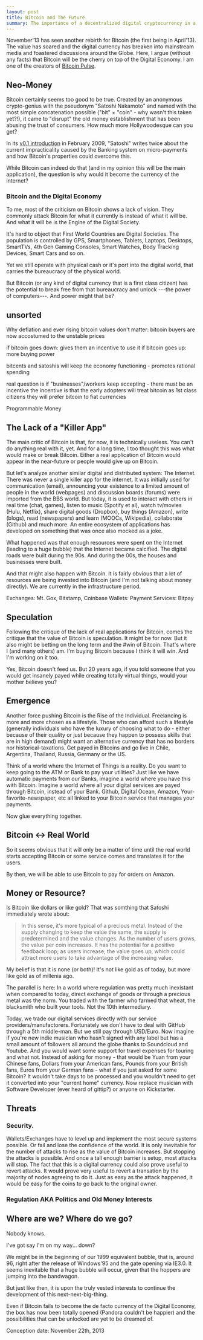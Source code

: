 ```yaml
---
layout: post
title: Bitcoin and The Future
summary: The importance of a decentralized digital cryptocurrency in a digital and service based society, or why Bitcoin will win.
---
```


November'13 has seen another rebirth for Bitcoin (the first being in April'13). The value has soared and the digital currency has breaken into mainstream media and foastered discussions around the Globe. Here, I argue (without any facts) that Bitcoin will be the cherry on top of the Digital Economy. I am one of the creators of [Bitcoin Pulse](http://www.bitcoinpulse.com).

## Neo-Money
Bitcoin certainly seems too good to be true. Created by an anonymous crypto-genius with the pseudonym "Satoshi Nakamoto" and named with the most simple concatenation possible ("bit" + "coin" - why wasn't this taken yet?!), it came to "disrupt" the old money establishment that has been abusing the trust of consumers. How much more Hollywoodesque can you get?

In its [v0.1 introduction](http://p2pfoundation.ning.com/forum/topics/bitcoin-open-source) in February 2009, "Satoshi" writes twice about the current impracticality caused by the Banking system on micro-payments and how Bitcoin's properties could overcome this.

While Bitcoin can indeed do that (and in my opinion this will be the main application), the question is why would it become the currency of the internet?

### Bitcoin and the Digital Economy

To me, most of the criticism on Bitcoin shows a lack of vision. They commonly attack Bitcoin for what it currently is instead of what it will be. And what it will be is the Engine of the Digital Society.

It's hard to object that First World Countries are Digital Societies. The population is controlled by GPS, Smartphones, Tablets, Laptops, Desktops, SmartTVs, 4th Gen Gaming Consoles, Smart Watches, Body Tracking Devices, Smart Cars and so on.

Yet we still operate with physical cash or it's port into the digital world, that carries the bureaucracy of the physical world.

But Bitcoin (or any kind of digital currency that is a first class citizen) has the potential to break free from that bureaucracy and unlock ---the power of computers---. And power might that be?













## unsorted
Why deflation and ever rising bitcoin values don't matter: bitcoin buyers are now accostumed to the unstable prices

if bitcoin goes down: gives them an incentive to use it
if bitcoin goes up: more buying power

bitcents and satoshis will keep the economy functioning - promotes rational spending

real question is if "businesses"/workers keep accepting - there must be an incentive
the incentive is that the early adopters will treat bitcoin as 1st class citizens
they will prefer bitcoin to fiat currencies

Programmable Money

## The Lack of a "Killer App"
The main critic of Bitcoin is that, for now, it is technically useless. You can't do anything real with it, yet.
And for a long time, I too thought this was what would make or break Bitcoin. Either a real application of Bitcoin would appear in the near-future or people would give up on Bitcoin.

But let's analyze another similar digital and distributed system: The Internet. There was never a single killer app for the internet. It was initially used for communication (email), announcing your existence to a limited amount of people in the world (webpages) and discussion boards (forums) were imported from the BBS world.
But today, it is used to interact with others in real time (chat, games), listen to music (Spotify et al), watch tv/movies (Hulu, Netflix), share digital goods (Dropbox), buy things (Amazon), write (blogs), read (newspapers) and learn (MOOCs, Wikipedia), collaborate (Github) and much more. An entire ecosystem of applications has developed on something that was once also mocked as a joke.

What happened was that enough resources were spent on the Internet (leading to a huge bubble) that the Internet became calcified.
The digital roads were built during the 90s. And during the 00s, the houses and businesses were built.

And that might also happen with Bitcoin. It is fairly obvious that a lot of resources are being invested into Bitcoin (and I'm not talking about money directly).
We are currently in the infrastructure period.

Exchanges: Mt. Gox, Bitstamp, Coinbase
Wallets:
Payment Services: Bitpay

## Speculation
Following the critique of the lack of real applications for Bitcoin, comes the critique that the value of Bitcoin is speculation. It might be for now.
But it also might be betting on the long term and the #win of Bitcoin. That's where I (and many others) am. I'm buying Bitcoin because I think it will win. And I'm working on it too.

Yes, Bitcoin doesn't feed us. But 20 years ago, if you told someone that you would get insanely payed while creating totally virtual things, would your mother believe you?






## Emergence
Another force pushing Bitcoin is the Rise of the Individual. Freelancing is more and more chosen as a lifestyle. Those who can afford such a lifestyle (generally individuals who have the luxury of choosing what to do - either because of their quality or just because they happen to possess skills that are in high demand) might want an alternative currency that has no borders nor historical-taxations. Get payed in Bitcoins and go live in Chile, Argentina, Thailand, Russia, Germany or the US.

Think of a world where the Internet of Things is a reality. Do you want to keep going to the ATM or Bank to pay your utilities?
Just like we have automatic payments from our Banks, imagine a world where you have this with Bitcoin. Imagine a world where all your digital services are payed through Bitcoin, instead of your Bank. Github, Digital Ocean, Amazon, Your-favorite-newspaper, etc all linked to your Bitcoin service that manages your payments.

Now glue everything together.

## Bitcoin &lt;-&gt; Real World
So it seems obvious that it will only be a matter of time until the real world starts accepting Bitcoin or some service comes and translates it for the users.

By then, we will be able to use Bitcoin to pay for orders on Amazon.


## Money or Resource?
Is Bitcoin like dollars or like gold? That was somthing that Satoshi immediately wrote about:

> In this sense, it's more typical of a precious metal. Instead of the supply changing to keep the value the same, the supply is predetermined and the value changes. As the number of users grows, the value per coin increases. It has the potential for a positive feedback loop; as users increase, the value goes up, which could attract more users to take advantage of the increasing value.

My belief is that it is none (or both)! It's not like gold as of today, but more like gold as of millenia ago.

The parallel is here:
In a world where regulation was pretty much inexistant when compared to today, direct exchange of goods or through a precious metal was the norm.
You traded with the farmer who farmed that wheat, the blacksmith who built your tools. Not the 10th intermediary.

Today, we trade our digital services directly with our service providers/manufactorers. Fortunately we don't have to deal with GitHub through a 5th middle-man.
But we still pay through USD/Euro. Now imagine if you're new indie musician who hasn't signed with any label but has a small amount of followers all around the globe thanks to Soundcloud and Youtube. And you would want some support for travel expenses for touring and what not. Instead of asking for money - that would be Yuan from your Chinese fans, Dollars from your American fans, Pounds from your British fans, Euros from your German fans - what if you just asked for some Bitcoin? It wouldn't take days to be processed and you wouldn't need to get it converted into your "current home" currency. Now replace musician with Software Developer (ever heard of gittip?) or anyone on Kickstarter.

## Threats

### Security.
Wallets/Exchanges have to level up and implement the most secure systems possible. Or fail and lose the confidence of the world.
It is only inevitable for the number of attacks to rise as the value of Bitcoin increases. But stopping the attacks is possible. And once a tall enough barrier is setup,
most attacks will stop. The fact that this is a digital currency could also prove useful to revert attacks.
It would prove very useful to revert a transation by the majority of nodes agreeing to do it. Just as easy as the attack happened, it would be easy for the coins to go back to the original owner.

### Regulation AKA Politics and Old Money Interests


## Where are we? Where do we go?
Nobody knows.

I've got say I'm on my way... down?

We might be in the beginning of our 1999 equivalent bubble, that is, around 96, right after the release of Windows'95 and the gate opening via IE3.0.
It seems inevitable that a huge bubble will occur, given that the hoppers are jumping into the bandwagon.

But just like then, it is upon the truly vested interests to continue the development of this next-next-big-thing.

Even if Bitcoin fails to become the de facto currency of the Digital Economy, the box has now been totally opened (Pandora couldn't be happier) and the possibilities that can be unlocked are yet to be dreamed of.

Conception date: November 22th, 2013
